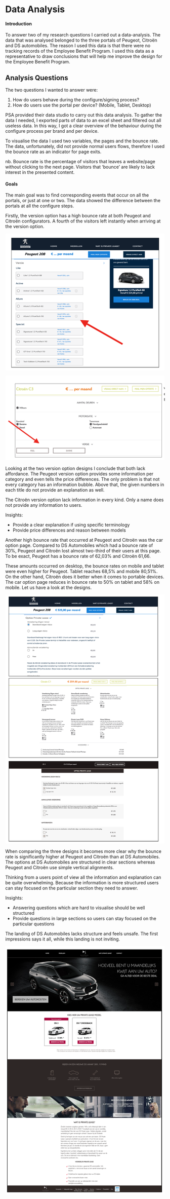 # Data Analysis

#### Introduction

To answer two of my research questions I carried out a data-analysis. The data that was analysed belonged to the three portals of Peugeot, Citroën and DS automobiles. The reason I used this data is that there were no tracking records of the Employee Benefit Program. I used this data as a representative to draw conclusions that will help me improve the design for the Employee Benefit Program.

## Analysis Questions

The two questions I wanted to answer were:

1. How do users behave during the configure/signing process?
2. How do users use the portal per device? \(Mobile, Tablet, Desktop\)

PSA provided their data studio to carry out this data analysis. To gather the data I needed, I exported parts of data to an excel sheet and filtered out all useless data. In this way, I got a clear overview of the behaviour during the configure process per brand and per device.

To visualise the data I used two variables, the pages and the bounce rate. The data, unfortunately, did not provide normal users flows, therefore I used the bounce rate as an indicator for page exits.

nb. Bounce rate is the percentage of visitors that leaves a website/page without clicking to the next page. Visitors that ‘bounce’ are likely to lack interest in the presented content.

#### Goals

The main goal was to find corresponding events that occur on all the portals, or just at one or two. The data showed the difference between the portals at all the configure steps.

Firstly, the version option has a high bounce rate at both Peugeot and Citroën configurators. A fourth of the visitors left instantly when arriving at the version option. 

![Configurator Peugeot](../../.gitbook/assets/image%20%2813%29.png)

![Configurator Citro&#xEB;n](../../.gitbook/assets/image%20%2827%29.png)



Looking at the two version option designs I conclude that both lack affordance. The Peugeot version option provides some information per category and even tells the price differences. The only problem is that not every category has an information bubble. Above that, the given numbers in each title do not provide an explanation as well.

The Citroën version option lack information in every kind. Only a name does not provide any information to users.

Insights: 

* Provide a clear explanation if using specific terminology
* Provide price differences and reason between models 

Another high bounce rate that occurred at Peugeot and Citroën was the car option page. Compared to DS Automobiles which had a bounce rate of 30%, Peugeot and Citroën lost almost two-third of their users at this page. To be exact, Peugeot has a bounce rate of 62,03% and Citroën 61,66.

These amounts occurred on desktop, the bounce rates on mobile and tablet were even higher for Peugeot. Tablet reaches 68,5% and mobile 80,51%. On the other hand, Citroën does it better when it comes to portable devices. The car option page reduces in bounce rate to 50% on tablet and 58% on mobile. Let us have a look at the designs.

![Contract options at configurators](../../.gitbook/assets/image%20%288%29.png)

When comparing the three designs it becomes more clear why the bounce rate is significantly higher at Peugeot and Citroën than at DS Automobiles. The options at DS Automobiles are structured in clear sections whereas Peugeot and Citroën use simple vertical alignments.

Thinking from a users point of view all the information and explanation can be quite overwhelming. Because the information is more structured users can stay focused on the particular section they need to answer. 



Insights: 

* Answering questions which are hard to visualise should be well structured 
* Provide questions in large sections so users can stay focused on the particular questions 

The landing of DS Automobiles lacks structure and feels unsafe. The first impressions says it all, while this landing is not inviting. 

![](../../.gitbook/assets/image%20%2823%29.png)

